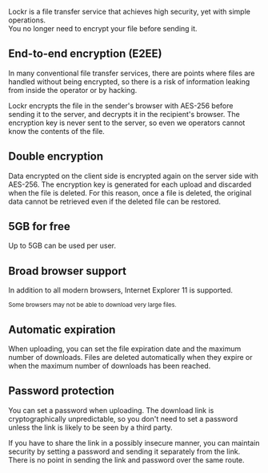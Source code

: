 Lockr is a file transfer service that achieves high security, yet with simple operations.
<br>
You no longer need to encrypt your file before sending it.

## End-to-end encryption (E2EE)

In many conventional file transfer services, there are points where files are handled without being encrypted, so there is a risk of information leaking from inside the operator or by hacking.

Lockr encrypts the file in the sender's browser with AES-256 before sending it to the server, and decrypts it in the recipient's browser. The encryption key is never sent to the server, so even we operators cannot know the contents of the file.

## Double encryption

Data encrypted on the client side is encrypted again on the server side with AES-256. The encryption key is generated for each upload and discarded when the file is deleted. For this reason, once a file is deleted, the original data cannot be retrieved even if the deleted file can be restored.

## 5GB for free

Up to 5GB can be used per user.
 
## Broad browser support

In addition to all modern browsers, Internet Explorer 11 is supported.

<small>Some browsers may not be able to download very large files.</small>

## Automatic expiration

When uploading, you can set the file expiration date and the maximum number of downloads. Files are deleted automatically when they expire or when the maximum number of downloads has been reached.

## Password protection

You can set a password when uploading. The download link is cryptographically unpredictable, so you don't need to set a password unless the link is likely to be seen by a third party.

If you have to share the link in a possibly insecure manner, you can maintain security by setting a password and sending it separately from the link. There is no point in sending the link and password over the same route.
